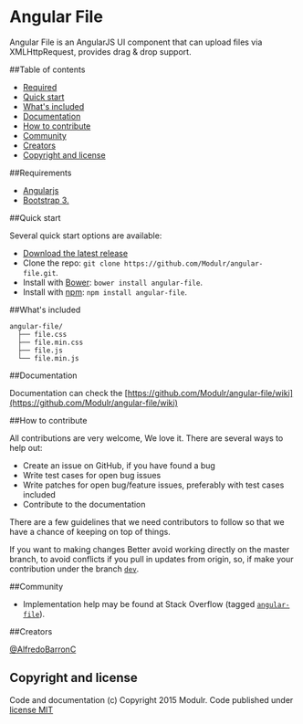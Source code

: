 # Angular File
Angular File is an AngularJS UI component that can upload files via XMLHttpRequest, provides drag & drop support.

##Table of contents

 - [Required](#requirements)
 - [Quick start](#quick-start)
 - [What's included](what's-included)
 - [Documentation](#documentation)
 - [How to contribute](#how-to-contribute)
 - [Community](#community)
 - [Creators](#creators)
 - [Copyright and license](#copyright-and-license)

##Requirements

- [Angularjs](https://angularjs.org/)
- [Bootstrap 3.](http://getbootstrap.com/)

##Quick start

Several quick start options are available:

- [Download the latest release](https://github.com/Modulr/angular-file/archive/master.zip)
- Clone the repo: `git clone https://github.com/Modulr/angular-file.git`.
- Install with [Bower](http://bower.io/): `bower install angular-file`.
- Install with [npm](https://www.npmjs.com): `npm install angular-file`.

##What's included

```
angular-file/
  ├── file.css
  ├── file.min.css
  ├── file.js
  └── file.min.js
```

##Documentation

Documentation can check the [https://github.com/Modulr/angular-file/wiki](https://github.com/Modulr/angular-file/wiki)

##How to contribute

All contributions are very welcome, We love it. There are several ways to help out:

- Create an issue on GitHub, if you have found a bug
- Write test cases for open bug issues
- Write patches for open bug/feature issues, preferably with test cases included
- Contribute to the documentation

There are a few guidelines that we need contributors to follow so that we have a chance of keeping on top of things.

If you want to making changes Better avoid working directly on the master branch, to avoid conflicts if you pull in updates from origin, so, if make your contribution under the branch [`dev`](https://github.com/Modulr/angular-file/tree/dev).

##Community

- Implementation help may be found at Stack Overflow (tagged [`angular-file`](http://stackoverflow.com/questions/tagged/angular-file)).

##Creators

[@AlfredoBarronC](https://twitter.com/AlfredoBarronC)

## Copyright and license

Code and documentation (c) Copyright 2015 Modulr. Code published under [license MIT](https://github.com/Modulr/angular-file/blob/dev/LICENSE)

